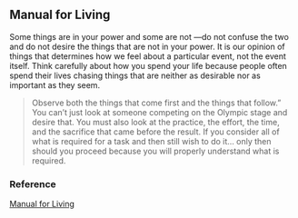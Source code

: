 ## Manual for Living

Some things are in your power and some are not —do not confuse the two and do not desire the things that are not in your power. It is our opinion of things that determines how we feel about a particular event, not the event itself. Think carefully about how you spend your life because people often spend their lives chasing things that are neither as desirable nor as important as they seem.

> Observe both the things that come first and the things that follow.” You can’t just look at someone competing on the Olympic stage and desire that. You must also look at the practice, the effort, the time, and the sacrifice that came before the result. If you consider all of what is required for a task and then still wish to do it… only then should you proceed because you will properly understand what is required.

### Reference

[Manual for Living](https://jamesclear.com/book-summaries/manual-for-living)